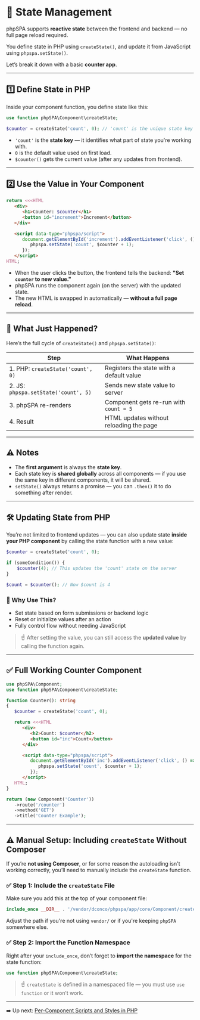 # 🧠 State Management

phpSPA supports **reactive state** between the frontend and backend — no full page reload required.

You define state in PHP using `createState()`, and update it from JavaScript using `phpspa.setState()`.

Let’s break it down with a basic **counter app**.

---

## 1️⃣ Define State in PHP

Inside your component function, you define state like this:

```php
use function phpSPA\Component\createState;

$counter = createState('count', 0); // 'count' is the unique state key
```

* `'count'` is the **state key** — it identifies what part of state you're working with.
* `0` is the default value used on first load.
* `$counter()` gets the current value (after any updates from frontend).

---

## 2️⃣ Use the Value in Your Component

```php
return <<<HTML
   <div>
      <h1>Counter: $counter</h1>
      <button id="increment">Increment</button>
   </div>

   <script data-type="phpspa/script">
      document.getElementById('increment').addEventListener('click', () => {
         phpspa.setState('count', $counter + 1);
      });
   </script>
HTML;
```

* When the user clicks the button, the frontend tells the backend: **"Set `counter` to new value."**
* phpSPA runs the component again (on the server) with the updated state.
* The new HTML is swapped in automatically — **without a full page reload**.

---

## 🔄 What Just Happened?

Here’s the full cycle of `createState()` and `phpspa.setState()`:

| Step                                 | What Happens                             |
| ------------------------------------ | ---------------------------------------- |
| 1. PHP: `createState('count', 0)`    | Registers the state with a default value |
| 2. JS: `phpspa.setState('count', 5)` | Sends new state value to server          |
| 3. phpSPA re-renders                 | Component gets re-run with `count = 5`   |
| 4. Result                            | HTML updates without reloading the page  |

---

## ⚠️ Notes

* The **first argument** is always the **state key**.
* Each state key is **shared globally** across all components — if you use the same key in different components, it will be shared.
* `setState()` always returns a promise — you can `.then()` it to do something after render.

---

## 🛠 Updating State from PHP

You’re not limited to frontend updates — you can also update state **inside your PHP component** by calling the state function with a new value:

```php
$counter = createState('count', 0);

if (someCondition()) {
    $counter(4); // This updates the 'count' state on the server
}

$count = $counter(); // Now $count is 4
```

### 🔄 Why Use This?

* Set state based on form submissions or backend logic
* Reset or initialize values after an action
* Fully control flow without needing JavaScript

> ☝️ After setting the value, you can still access the **updated value** by calling the function again.

---

## ✅ Full Working Counter Component

```php
use phpSPA\Component;
use function phpSPA\Component\createState;

function Counter(): string
{
   $counter = createState('count', 0);

   return <<<HTML
      <div>
         <h2>Count: $counter</h2>
         <button id="inc">Count</button>
      </div>

      <script data-type="phpspa/script">
         document.getElementById('inc').addEventListener('click', () => {
            phpspa.setState('count', $counter + 1);
         });
      </script>
   HTML;
}

return (new Component('Counter'))
   ->route('/counter')
   ->method('GET')
   ->title('Counter Example');
```

---

## ⚠️ Manual Setup: Including `createState` Without Composer

If you’re **not using Composer**, or for some reason the autoloading isn't working correctly, you’ll need to manually include the `createState` function.

### ✅ Step 1: Include the `createState` File

Make sure you add this at the top of your component file:

```php
include_once __DIR__ . '/vendor/dconco/phpspa/app/core/Component/createState.php';
```

Adjust the path if you're not using `vendor/` or if you're keeping `phpSPA` somewhere else.

### ✅ Step 2: Import the Function Namespace

Right after your `include_once`, don’t forget to **import the namespace** for the state function:

```php
use function phpSPA\Component\createState;
```

> ☝️ `createState` is defined in a namespaced file — you must use `use function` or it won’t work.

---

➡️ Up next: [Per-Component Scripts and Styles in PHP](./18-component-script-and-styles.md)
